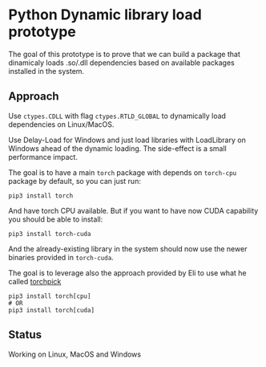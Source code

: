 # Python Dynamic library load prototype

The goal of this prototype is to prove that we can build a package that dinamicaly loads .so/.dll dependencies based on available packages installed in the system.

## Approach

Use `ctypes.CDLL` with flag `ctypes.RTLD_GLOBAL` to dynamically load dependencies on Linux/MacOS.

Use Delay-Load for Windows and just load libraries with LoadLibrary on Windows ahead of the dynamic loading. The side-effect is a small performance impact.

The goal is to have a main `torch` package with depends on `torch-cpu` package by default, so you can just run:

```
pip3 install torch
```

And have torch CPU available. But if you want to have now CUDA capability you should be able to install:

```
pip3 install torch-cuda
```

And the already-existing library in the system should now use the newer binaries provided in `torch-cuda`.

The goal is to leverage also the approach provided by Eli to use what he called [torchpick](https://github.com/seemethere/torchpick)

```
pip3 install torch[cpu]
# OR
pip3 install torch[cuda]
```

## Status

Working on Linux, MacOS and Windows
